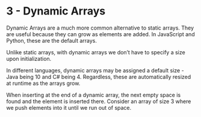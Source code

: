 # 3 - Dynamic Arrays

Dynamic Arrays are a much more common alternative to static arrays. They are useful because they can grow as elements are added. In JavaScript and Python, these are the default arrays.

Unlike static arrays, with dynamic arrays we don’t have to specify a size upon initialization.

In different languages, dynamic arrays may be assigned a default size - Java being 10 and C# being 4. 
Regardless, these are automatically resized at runtime as the arrays grow.

When inserting at the end of a dynamic array, the next empty space is found and the element is inserted there. 
Consider an array of size 3 where we push elements into it until we run out of space.
